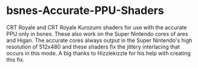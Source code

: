 # bsnes-Accurate-PPU-Shaders
CRT Royale and CRT Royale Kurozumi shaders for use with the accurate PPU only in bsnes. These also work on the Super Nintendo cores of ares and Higan. The accurate cores always output in the Super Nintendo's high resolution of 512x480 and these shaders fix the jittery interlacing that occurs in this mode. A big thanks to Hizzlekizzle for his help with creating this fix.
